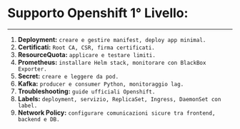 # Supporto Openshift 1° Livello:
---
1. **Deployment:** `creare e gestire manifest, deploy app minimal.`
2. **Certificati:** `Root CA, CSR, firma certificati.`
3. **ResourceQuota:** `applicare e testare limiti.`
4. **Prometheus:** `installare Helm stack, monitorare con BlackBox Exporter.`
5. **Secret:** `creare e leggere da pod.`
6. **Kafka:** `producer e consumer Python, monitoraggio lag.`
7. **Troubleshooting:** `guide ufficiali Openshift.`
8. **Labels:** `deployment, servizio, ReplicaSet, Ingress, DaemonSet con label.`
9. **Network Policy:** `configurare comunicazioni sicure tra frontend, backend e DB.`



